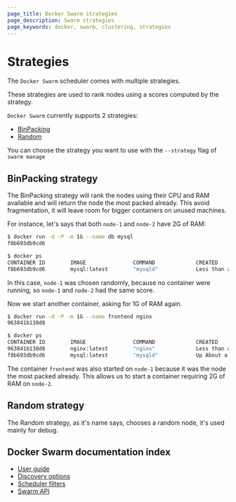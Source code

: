 ```yaml
---
page_title: Docker Swarm strategies
page_description: Swarm strategies
page_keywords: docker, swarm, clustering, strategies
---
```


# Strategies

The `Docker Swarm` scheduler comes with multiple strategies.

These strategies are used to rank nodes using a scores computed by the strategy.

`Docker Swarm` currently supports 2 strategies:
* [BinPacking](#binpacking-strategy)
* [Random](#random-strategy)

You can choose the strategy you want to use with the `--strategy` flag of `swarm manage`

## BinPacking strategy

The BinPacking strategy will rank the nodes using their CPU and RAM available and will return the
node the most packed already. This avoid fragmentation, it will leave room for bigger containers
on unused machines.

For instance, let's says that both `node-1` and `node-2` have 2G of RAM:

```bash
$ docker run -d -P -m 1G --name db mysql
f8b693db9cd6

$ docker ps
CONTAINER ID        IMAGE               COMMAND             CREATED                  STATUS              PORTS                           NODE        NAMES
f8b693db9cd6        mysql:latest        "mysqld"            Less than a second ago   running             192.168.0.42:49178->3306/tcp    node-1      db
```

In this case, `node-1` was chosen randomly, because no container were running, so `node-1` and
`node-2` had the same score.

Now we start another container, asking for 1G of RAM again.

```bash
$ docker run -d -P -m 1G --name frontend nginx
963841b138d8

$ docker ps
CONTAINER ID        IMAGE               COMMAND             CREATED                  STATUS              PORTS                           NODE        NAMES
963841b138d8        nginx:latest        "nginx"             Less than a second ago   running             192.168.0.42:49177->80/tcp      node-1      frontend
f8b693db9cd6        mysql:latest        "mysqld"            Up About a minute        running             192.168.0.42:49178->3306/tcp    node-1      db
```

The container `frontend` was also started on `node-1` because it was the node the most packed
already. This allows us to start a container requiring 2G of RAM on `node-2`.

## Random strategy

The Random strategy, as it's name says, chooses a random node, it's used mainly for debug.

## Docker Swarm documentation index

- [User guide](https://docs.docker.com/swarm/)
- [Discovery options](https://docs.docker.com/swarm/discovery/)
- [Scheduler filters](https://docs.docker.com/swarm/scheduler/filter/)
- [Swarm API](https://docs.docker.com/swarm/API/)
